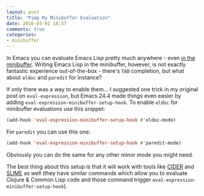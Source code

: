 ```yaml
---
layout: post
title: "Pimp My Minibuffer Evaluation"
date: 2016-03-02 18:57
comments: true
categories:
- minibuffer
---
```


In Emacs you can evaluate Emacs Lisp pretty much anywhere - even
[in the minibuffer](http://emacsredux.com/blog/2013/04/18/evaluate-emacs-lisp-in-the-minibuffer/). Writing
Emacs Lisp in the minibuffer, however, is not exactly fantastic
experience out-of-the-box - there's `TAB` completion, but what about
`eldoc` and `paredit` for instance?

If only there was a way to enable them... I suggested one trick in my
original post on `eval-expression`, but Emacs 24.4 made things even
easier by adding `eval-expression-minibuffer-setup-hook`. To enable
`eldoc` for minibuffer evaluations use this snippet:

``` cl
(add-hook 'eval-expression-minibuffer-setup-hook #'eldoc-mode)
```

For `paredit` you can use this one:

``` cl
(add-hook 'eval-expression-minibuffer-setup-hook #'paredit-mode)
```

Obviously you can do the same for any other minor mode you might need.

The best thing about this setup is that it will work with tools like
[CIDER](https://github.com/clojure-emacs/cider) and
[SLIME](https://github.com/slime/slime) as well (they have similar
commands which allow you to evaluate Clojure & Common Lisp code and
those command trigger `eval-expression-minibuffer-setup-hook`).
